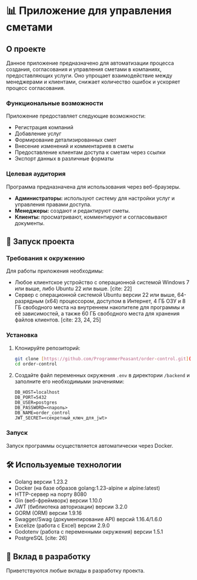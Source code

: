 # 📊 Приложение для управления сметами

##  О проекте

Данное приложение предназначено для автоматизации процесса создания, согласования и управления сметами в компаниях, предоставляющих услуги.  Оно упрощает взаимодействие между менеджерами и клиентами, снижает количество ошибок и ускоряет процесс согласования. 

###   Функциональные возможности

Приложение предоставляет следующие возможности:

* Регистрация компаний
* Добавление услуг
* Формирование детализированных смет
* Внесение изменений и комментариев в сметы
* Предоставление клиентам доступа к сметам через ссылки
* Экспорт данных в различные форматы 

###   Целевая аудитория

Программа предназначена для использования через веб-браузеры. 

* **Администраторы:** используют систему для настройки услуг и управления правами доступа. 
* **Менеджеры:** создают и редактируют сметы. 
* **Клиенты:** просматривают, комментируют и согласовывают документы. 

##  🚀 Запуск проекта

###   Требования к окружению

Для работы приложения необходимы:

* Любое клиентское устройство с операционной системой Windows 7 или выше, либо Ubuntu 22 или выше. [cite: 22]
* Сервер с операционной системой Ubuntu версии 22 или выше, 64-разрядным (x64) процессором, доступом в Интернет, 4 ГБ ОЗУ и 8 ГБ свободного места на внутреннем накопителе для программы и её зависимостей, а также 60 ГБ свободного места для хранения файлов клиентов. [cite: 23, 24, 25]

###   Установка

1.  Клонируйте репозиторий:

    ```bash
    git clone [https://github.com/ProgrammerPeasant/order-control.git](https://github.com/ProgrammerPeasant/order-control.git)
    cd order-control
    ```

2.  Создайте файл переменных окружения `.env` в директории `/backend` и заполните его необходимыми значениями:

    ```
    DB_HOST=localhost
    DB_PORT=5432
    DB_USER=postgres
    DB_PASSWORD=<пароль>
    DB_NAME=order_control
    JWT_SECRET=<секретный_ключ_для_jwt>
    ```

###   Запуск

Запуск программы осуществляется автоматически через Docker. 

##  🛠️ Используемые технологии

* Golang версии 1.23.2 
* Docker (на базе образов golang:1.23-alpine и alpine:latest) 
* HTTP-сервер на порту 8080 
* Gin (веб-фреймворк) версии 1.10.0 
* JWT (библиотека авторизации) версии 3.2.0 
* GORM (ORM) версии 1.9.16 
* Swagger/Swag (документирование API) версий 1.16.4/1.6.0 
* Excelize (работа с Excel) версии 2.9.0 
* Godotenv (работа с переменными окружения) версии 1.5.1 
* PostgreSQL [cite: 26]

##  🤝 Вклад в разработку

Приветствуются любые вклады в разработку проекта.
